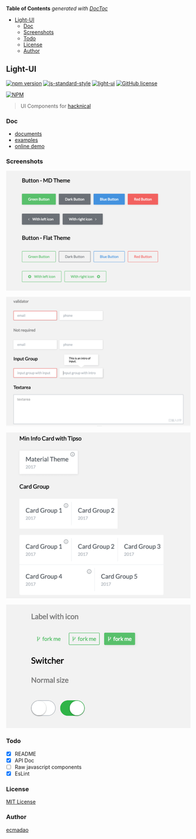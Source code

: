 <!-- START doctoc generated TOC please keep comment here to allow auto update -->
<!-- DON'T EDIT THIS SECTION, INSTEAD RE-RUN doctoc TO UPDATE -->
**Table of Contents**  *generated with [DocToc](https://github.com/thlorenz/doctoc)*

- [Light-UI](#light-ui)
  - [Doc](#doc)
  - [Screenshots](#screenshots)
  - [Todo](#todo)
  - [License](#license)
  - [Author](#author)

<!-- END doctoc generated TOC please keep comment here to allow auto update -->

## Light-UI

[![npm version](https://badge.fury.io/js/light-ui.svg)](https://badge.fury.io/js/light-ui)  [![js-standard-style](https://img.shields.io/badge/code%20style-standard-brightgreen.svg)](http://standardjs.com) [![light-ui](http://img.shields.io/npm/dm/light-ui.svg)](https://www.npmjs.com/package/light-ui) [![GitHub license](https://img.shields.io/badge/license-MIT-blue.svg)](https://raw.githubusercontent.com/ecmadao/light-ui/master/LICENSE)

[![NPM](https://nodei.co/npm/light-ui.png?downloads=true&downloadRank=true&stars=true)](https://nodei.co/npm/light-ui)

> UI Components for [hacknical](https://github.com/ecmadao/hacknical)

### Doc

- [documents](https://github.com/ecmadao/light-ui/wiki)
- [examples](https://github.com/ecmadao/light-ui/tree/master/examples)
- [online demo](https://ecmadao.github.io/light-ui)

### Screenshots

![](./screenshots/1.png)

![](./screenshots/2.png)

![](./screenshots/3.png)

![](./screenshots/4.png)

### Todo

- [x] README
- [x] API Doc
- [ ] Raw javascript components
- [x] EsLint

### License

[MIT License](./LICENSE)

### Author

[ecmadao](https://github.com/ecmadao)
